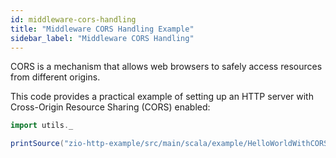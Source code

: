 ```yaml
---
id: middleware-cors-handling
title: "Middleware CORS Handling Example"
sidebar_label: "Middleware CORS Handling"
---
```


CORS is a mechanism that allows web browsers to safely access resources from different origins.

This code provides a practical example of setting up an HTTP server with Cross-Origin Resource Sharing (CORS) enabled:

```scala mdoc:passthrough
import utils._

printSource("zio-http-example/src/main/scala/example/HelloWorldWithCORS.scala")
```
